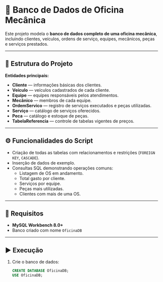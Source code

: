 # 🧰 Banco de Dados de Oficina Mecânica

Este projeto modela o **banco de dados completo de uma oficina mecânica**, incluindo clientes, veículos, ordens de serviço, equipes, mecânicos, peças e serviços prestados.

---

## 📂 Estrutura do Projeto

**Entidades principais:**
- **Cliente** — informações básicas dos clientes.
- **Veículo** — veículos cadastrados de cada cliente.
- **Equipe** — equipes responsáveis pelos atendimentos.
- **Mecânico** — membros de cada equipe.
- **OrdemServico** — registro de serviços executados e peças utilizadas.
- **Serviço** — catálogo de serviços oferecidos.
- **Peca** — catálogo e estoque de peças.
- **TabelaReferencia** — controle de tabelas vigentes de preços.

---

## ⚙️ Funcionalidades do Script
- Criação de todas as tabelas com relacionamentos e restrições (`FOREIGN KEY`, `CASCADE`).
- Inserção de dados de exemplo.
- Consultas SQL demonstrando operações comuns:
  - Listagem de OS em andamento.
  - Total gasto por cliente.
  - Serviços por equipe.
  - Peças mais utilizadas.
  - Clientes com mais de uma OS.

---

## 🧩 Requisitos
- **MySQL Workbench 8.0+**
- Banco criado com nome `OficinaDB`

---

## ▶️ Execução
1. Crie o banco de dados:
   ```sql
   CREATE DATABASE OficinaDB;
   USE OficinaDB;
